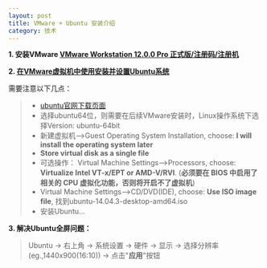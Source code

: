 ```yaml
---
layout: post
title: VMware + Ubuntu 安装介绍
category: 技术
---
```


**1. 安装VMware [VMware Workstation 12.0.0 Pro 正式版/注册码/注册机](http://www.52pojie.cn/forum.php?mod=viewthread&tid=405618&page=1 "VMware")**

**2. [在VMware虚拟机中使用安装并设置Ubuntu系统](http://jingyan.baidu.com/article/14bd256e0ca52ebb6d26129c.html "Ubuntu")**

需要注意以下几点：
> * [ubuntu官网下载页面](http://www.ubuntu.com/download/desktop "ubuntu")
> * 选择ubuntu64位，则需要在后续VMware安装时，Linux操作系统下选择Version: ubuntu-64bit
> * 新建虚拟机-->Guest Operating System Installation,  choose: **I will install the operating system later**
> * **Store virtual disk as a single file**
> * 可选操作： Virtual Machine Settings-->Processors, choose: **Virtualize Intel VT-x/EPT or AMD-V/RVI**. (**必须要在 BIOS 中启用了相关的 CPU 虚拟化功能，否则将开启不了虚拟机**)
> * Virtual Machine Settings-->CD/DVD(IDE), choose: **Use ISO image file**, 找到ubuntu-14.04.3-desktop-amd64.iso
> * 安装Ubuntu...

**3. 解决Ubuntu全屏问题：**

> Ubuntu -> 右上角 -> 系统设置 -> 硬件 -> 显示 -> 选择分辨率(eg.,1440x900(16:10)) -> 点击"**应用**"按钮
